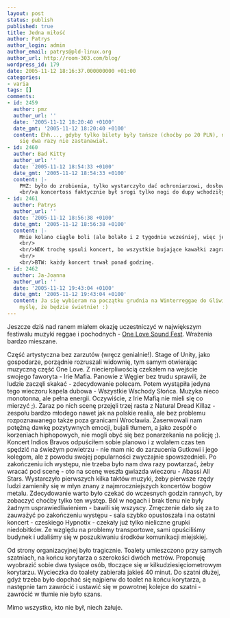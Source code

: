 ```yaml
---
layout: post
status: publish
published: true
title: Jedna miłość
author: Patrys
author_login: admin
author_email: patrys@pld-linux.org
author_url: http://room-303.com/blog/
wordpress_id: 179
date: 2005-11-12 18:16:37.000000000 +01:00
categories:
- varia
tags: []
comments:
- id: 2459
  author: pmz
  author_url: ''
  date: '2005-11-12 18:20:40 +0100'
  date_gmt: '2005-11-12 18:20:40 +0100'
  content: Ehh..., gdyby tylko bilety były tańsze (choćby po 20 PLN), na pewno bym
    się dwa razy nie zastanawiał.
- id: 2460
  author: Bad Kitty
  author_url: ''
  date: '2005-11-12 18:54:33 +0100'
  date_gmt: '2005-11-12 18:54:33 +0100'
  content: |-
    PMZ: było do zrobienia, tylko wystarczyło dać ochroniarzowi, dosłownie mój człowiek za 20 pln tam wlazł
    <br/>a koncertoss faktycznie był srogi tylko nogi do dupy wchodziły (i dalej to robią :/) bo ciężko było siedzieć przy tak zajebistej muzyce
- id: 2461
  author: Patrys
  author_url: ''
  date: '2005-11-12 18:56:38 +0100'
  date_gmt: '2005-11-12 18:56:38 +0100'
  content: |-
    Mnie kolano ciągle boli (ale bolało i 2 tygodnie wcześniej, więc jest w porządku).
    <br/>
    <br/>NDK trochę spsuli koncert, bo wszystkie bujające kawałki zagrali na początek.
    <br/>
    <br/>BTW: każdy koncert trwał ponad godzinę.
- id: 2462
  author: Ja-Joanna
  author_url: ''
  date: '2005-11-12 19:43:04 +0100'
  date_gmt: '2005-11-12 19:43:04 +0100'
  content: Ja się wybieram na początku grudnia na Winterreggae do Gliwic (http://www.winterreggae.win.pl/),
    myślę, że będzie świetnie! :)
---
```

<p>Jeszcze dziś nad ranem miałem okazję uczestniczyć w największym festiwalu muzyki reggae i pochodnych - <a href="http://www.onelove.pl/">One Love Sound Fest</a>. Wrażenia bardzo mieszane.</p>

<p>Część artystyczna bez zarzutów (wręcz genialnie!). Stage of Unity, jako gospodarze, porządnie rozruszali widownię, tym samym otwierając muzyczną część One Love. Z niecierpliwością czekałem na wejście swojego faworyta - Irie Mafia. Panowie z Węgier bez trudu sprawili, że ludzie zaczęli skakać - zdecydowanie polecam. Potem wystąpiła jedyna tego wieczoru kapela dubowa - Wszystkie Wschody Słońca. Muzyka nieco monotonna, ale pełna energii. Oczywiście, z Irie Mafią nie mieli się co mierzyć ;). Zaraz po nich scenę przejęli trzej rasta z Natural Dread Killaz - zespołu bardzo młodego nawet jak na polskie realia, ale bez problemu rozpoznawanego także poza granicami Wrocławia. Zaserwowali nam potężną dawkę pozytywnych emocji, bujali tłumem, a jako zespół o korzeniach hiphopowych, nie mogli obyć się bez ponarzekania na policję ;). Koncert Indios Bravos odpuściłem sobie planowo i z wolałem czas ten spędzić na świeżym powietrzu - nie mam nic do zarzucenia Gutkowi i jego kolegom, ale z powodu swojej popularności zwyczajnie spowszednieli. Po zakończeniu ich występu, nie trzeba było nam dwa razy powtarzać, żeby wracać pod scenę - oto na scenę weszła gwiazda wieczoru - Abassi All Stars. Wystarczyło pierwszych kilka taktów muzyki, żeby pierwsze rzędy ludzi zamieniły się w młyn znany z najmroczniejszych koncertów bogów metalu. Zdecydowanie warto było czekać do wczesnych godzin rannych, by zobaczyć choćby tylko ten występ. Ból w nogach i brak tlenu nie były żadnym usprawiedliwieniem - bawili się wszyscy. Zmęczenie dało się za to zauważyć po zakończeniu występu - sala szybko opustoszała i na ostatni koncert - czeskiego Hypnotix - czekały już tylko nieliczne grupki niedobitków. Ze względu na problemy transportowe, sami opuściliśmy budynek i udaliśmy się w poszukiwaniu środków komunikacji miejskiej.</p>

<p>Od strony organizacyjnej było tragicznie. Toalety umieszczono przy samych szatniach, na końcu korytarza o szerokości dwóch metrów. Proponuję wyobrazić sobie dwa tysiące osób, tłoczące się w kilkudziesięciometrowym korytarzu. Wycieczka do toalety zabierała jakieś 40 minut. Do szatni dłużej, gdyż trzeba było dopchać się najpierw do toalet na końcu korytarza, a następnie tam zawrócić i ustawić się w powrotnej kolejce do szatni - zawrócić w tłumie nie było szans.</p>

<p>Mimo wszystko, kto nie był, niech żałuje.</p>
